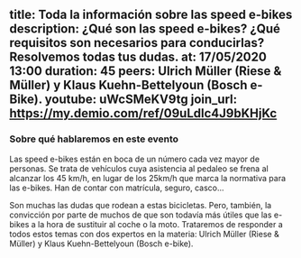 title: Toda la información sobre las speed e-bikes
description: ¿Qué son las speed e-bikes? ¿Qué requisitos son necesarios para conducirlas? Resolvemos todas tus dudas.
at: 17/05/2020 13:00
duration: 45
peers: Ulrich Müller (Riese & Müller) y Klaus Kuehn-Bettelyoun (Bosch e-Bike).
youtube: uWcSMeKV9tg
join_url: https://my.demio.com/ref/09uLdlc4J9bKHjKc
----
### Sobre qué hablaremos en este evento

Las speed e-bikes están en boca de un número cada vez mayor de personas. Se trata de vehículos cuya asistencia al pedaleo se frena al alcanzar los 45 km/h, en lugar de los 25km/h que marca la normativa para las e-bikes. Han de contar con matrícula, seguro, casco...  
 
Son muchas las dudas que rodean a estas bicicletas. Pero, también, la convicción por parte de muchos de que son todavía más útiles que las e-bikes a la hora de sustituir al coche o la moto. Trataremos de responder a todos estos temas con dos expertos en la materia: Ulrich Müller (Riese & Müller) y Klaus Kuehn-Bettelyoun (Bosch e-bike). 
